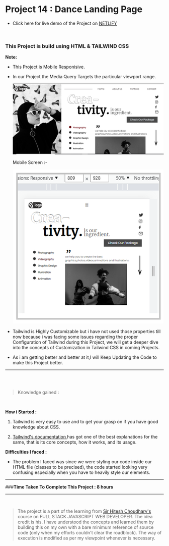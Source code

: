 # Project 14 : Dance Landing Page

- Click here for live demo of the Project on [ NETLIFY ](https://parikshit-tailwind-14.netlify.app/ "Parikshit Project 14")

<br/>

###  This Project is build using HTML & TAILWIND CSS  


<b> Note: </b>  
- This Project is Mobile Responisive. 

- In our Project the Media Query Targets  the particular viewport range.

    !['Responsive Page'](./images/horizontal.png)

    Mobile Screen :-

    !['Responsive Page'](./images/vertical.png)



- Tailwind is Highly Customizable but i have not used those properties  till now  because i was facing some issues regarding the proper Configuration of Tailwind during this Project,
we will get a deeper dive into the concepts of Customization in Tailwind CSS in coming Projects.

- As i am getting better and better at it,I will Keep Updating the Code to make this Project better.

***

<br/>

<br/>

>Knowledge gained :

<br/>

<b>How i Started :</b>

1. Tailwind is very easy to use and to get your grasp on if you have good knowledge about CSS.

2. [ Tailwind's documentation ](https://tailwindcss.com/docs/installation) has got one of the best explanations for the same, that is its core concepts, how it works, and its usage.

<b>Difficulties I faced :</b>

- The problem I faced was since we were styling our code inside our HTML file (classes to be precised), the code started looking very confusing especially when you have to heavily style our elements.

***

###<b>Time Taken To Complete This Project : 8 hours </b> 


***

<br>

>The project is a part of the learning from  [ Sir Hitesh Choudhary's ](https://github.com/hiteshchoudhary) course on FULL STACK JAVASCRIPT WEB DEVELOPER. The idea credit is his. I have understood the concepts and learned them by building this on my own with a bare minimum reference of source code (only when my efforts couldn't clear the roadblock). The way of execution is modified as per my viewpoint whenever is necessary.









